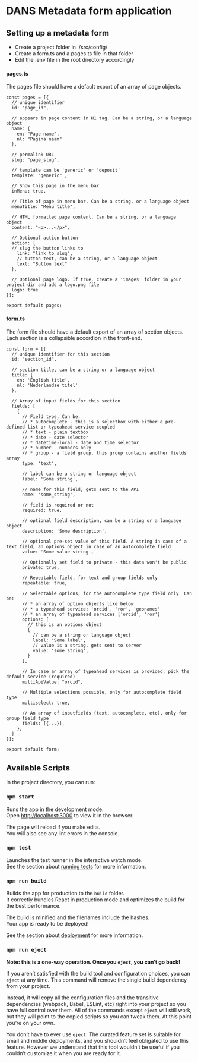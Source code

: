 # DANS Metadata form application

## Setting up a metadata form

 - Create a project folder in ./src/config/
 - Create a form.ts and a pages.ts file in that folder
 - Edit the .env file in the root directory accordingly

#### pages.ts
The pages file should have a default export of an array of page objects.

    const pages = [{
      // unique identifier
      id: "page_id",
      
      // appears in page content in H1 tag. Can be a string, or a language object
      name: {
        en: "Page name",
        nl: "Pagina naam"
      },
    
      // permalink URL
      slug: "page_slug",
      
      // template can be 'generic' or 'deposit'
      template: "generic" ,
      
      // Show this page in the menu bar
      inMenu: true,
      
      // Title of page in menu bar. Can be a string, or a language object
      menuTitle: "Menu title",
      
      // HTML formatted page content. Can be a string, or a language object
      content: "<p>...</p>",
      
      // Optional action button
      action: {
      // slug the button links to
        link: "link_to_slug",
        // button text, can be a string, or a language object
        text: "Button text"
      },
      
      // Optional page logo. If true, create a 'images' folder in your project dir and add a logo.png file
      logo: true
    }];
    
    export default pages;

#### form.ts
The form file should have a default export of an array of section objects. Each section is a collapsible accordion in the front-end.

    const form = [{
      // unique identifier for this section
      id: "section_id",
    
      // section title, can be a string or a language object
      title: {
        en: 'English title',
        nl: 'Nederlandse titel'
      },
    
      // Array of input fields for this section
      fields: [
        {
          // Field type. Can be:
          // * autocomplete - this is a selectbox with either a pre-defined list or typeahead service coupled
          // * text - plain textbox
          // * date - date selector
          // * datetime-local - date and time selector
          // * number - numbers only
          // * group - a field group, this group contains another fields array
          type: 'text',
    
          // label can be a string or language object
          label: 'Some string',
    
          // name for this field, gets sent to the API
          name: 'some_string',
    
          // field is required or not
          required: true,
    
          // optional field description, can be a string or a language object
          description: 'Some description',
    
          // optional pre-set value of this field. A string in case of a text field, an options object in case of an autocomplete field
          value: 'Some value string',
    
          // Optionally set field to private - this data won't be public
          private: true,
    
          // Repeatable field, for text and group fields only
          repeatable: true,
    
          // Selectable options, for the autocomplete type field only. Can be:
          // * an array of option objects like below
          // * a typeahead service: 'orcid', 'ror', 'geonames'
          // * an array of typeahead services ['orcid', 'ror']
          options: [
            // this is an options object
            { 
              // can be a string or language object
              label: 'Some label',
              // value is a string, gets sent to server
              value: 'some_string',
            }
          ],
    
          // In case an array of typeahead services is provided, pick the default service (required)
          multiApiValue: "orcid",
    
          // Multiple selections possible, only for autocomplete field type
          multiselect: true,
    
          // An array of inputfields (text, autocomplete, etc), only for group field type
          fields: [{...}],
        },
      ]
    }];
    
    export default form;

## Available Scripts
In the project directory, you can run:

### `npm start`
Runs the app in the development mode.\
Open [http://localhost:3000](http://localhost:3000) to view it in the browser.

The page will reload if you make edits.\
You will also see any lint errors in the console.

### `npm test`
Launches the test runner in the interactive watch mode.\
See the section about [running tests](https://facebook.github.io/create-react-app/docs/running-tests) for more information.

### `npm run build`
Builds the app for production to the `build` folder.\
It correctly bundles React in production mode and optimizes the build for the best performance.

The build is minified and the filenames include the hashes.\
Your app is ready to be deployed!

See the section about [deployment](https://facebook.github.io/create-react-app/docs/deployment) for more information.

### `npm run eject`
**Note: this is a one-way operation. Once you `eject`, you can’t go back!**

If you aren’t satisfied with the build tool and configuration choices, you can `eject` at any time. This command will remove the single build dependency from your project.

Instead, it will copy all the configuration files and the transitive dependencies (webpack, Babel, ESLint, etc) right into your project so you have full control over them. All of the commands except `eject` will still work, but they will point to the copied scripts so you can tweak them. At this point you’re on your own.

You don’t have to ever use `eject`. The curated feature set is suitable for small and middle deployments, and you shouldn’t feel obligated to use this feature. However we understand that this tool wouldn’t be useful if you couldn’t customize it when you are ready for it.